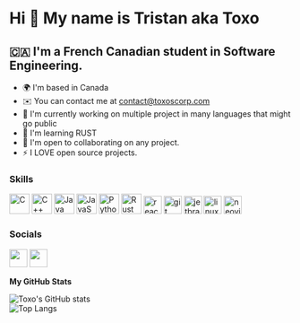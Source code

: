 Hi 👋 My name is Tristan aka Toxo
================================================

🇨🇦 I'm a French Canadian student in Software Engineering.
-----------------------------------

* 🌍 I'm based in Canada
* ✉️ You can contact me at [contact@toxoscorp.com](mailto:contact@toxoscorp.com)
* 🚀 I'm currently working on multiple project in many languages that might go public
* 🧠 I'm learning RUST
* 🤝 I'm open to collaborating on any project.
* ⚡ I LOVE open source projects.

### Skills

<p align="left">
<a href="https://www.open-std.org/jtc1/sc22/wg14/" target="_blank" rel="noreferrer"><img src="https://raw.githubusercontent.com/danielcranney/readme-generator/main/public/icons/skills/c-colored.svg" width="36" height="36" alt="C" /></a>
<a href="https://isocpp.org" target="_blank" rel="noreferrer"><img src="https://raw.githubusercontent.com/danielcranney/readme-generator/main/public/icons/skills/cplusplus-colored.svg" width="36" height="36" alt="C++" /></a>
<a href="https://www.oracle.com/java/" target="_blank" rel="noreferrer"><img src="https://raw.githubusercontent.com/danielcranney/readme-generator/main/public/icons/skills/java-colored.svg" width="36" height="36" alt="Java" /></a>
<a href="https://developer.mozilla.org/en-US/docs/Web/JavaScript" target="_blank" rel="noreferrer"><img src="https://raw.githubusercontent.com/danielcranney/readme-generator/main/public/icons/skills/javascript-colored.svg" width="36" height="36" alt="JavaScript" /></a>
<a href="https://www.python.org/" target="_blank" rel="noreferrer"><img src="https://raw.githubusercontent.com/danielcranney/readme-generator/main/public/icons/skills/python-colored.svg" width="36" height="36" alt="Python" /></a>
<a href="https://www.rust-lang.org/" target="_blank" rel="noreferrer"><img src="https://raw.githubusercontent.com/danielcranney/readme-generator/main/public/icons/skills/rust-colored.svg" width="36" height="36" alt="Rust" /></a>
<!-- <a href="https://www.typescriptlang.org/" target="_blank" rel="noreferrer"><img src="https://raw.githubusercontent.com/danielcranney/readme-generator/main/public/icons/skills/typescript-colored.svg" width="36" height="36" alt="TypeScript" /></a> -->
<!-- <a href="https://developer.mozilla.org/en-US/docs/Glossary/HTML5" target="_blank" rel="noreferrer"><img src="https://raw.githubusercontent.com/danielcranney/readme-generator/main/public/icons/skills/html5-colored.svg" width="36" height="36" alt="HTML5" /></a> -->
<!-- <a href="https://www.w3.org/TR/CSS/#css" target="_blank" rel="noreferrer"><img src="https://raw.githubusercontent.com/danielcranney/readme-generator/main/public/icons/skills/css3-colored.svg" width="36" height="36" alt="CSS3" /></a> -->
<!-- <a href="https://nodejs.org/en/" target="_blank" rel="noreferrer"><img src="https://raw.githubusercontent.com/danielcranney/readme-generator/main/public/icons/skills/nodejs-colored.svg" width="36" height="36" alt="NodeJS" /></a> -->
<!-- <a href="https://expressjs.com/" target="_blank" rel="noreferrer"><img src="https://raw.githubusercontent.com/danielcranney/readme-generator/main/public/icons/skills/express-colored.svg" width="36" height="36" alt="Express" /></a> -->
<!-- <a href="https://www.mongodb.com/" target="_blank" rel="noreferrer"><img src="https://raw.githubusercontent.com/danielcranney/readme-generator/main/public/icons/skills/mongodb-colored.svg" width="36" height="36" alt="MongoDB" /></a> -->
<!-- <a href="https://www.mysql.com/" target="_blank" rel="noreferrer"><img src="https://raw.githubusercontent.com/danielcranney/readme-generator/main/public/icons/skills/mysql-colored.svg" width="36" height="36" alt="MySQL" /></a> -->
<!-- <a href="https://reactjs.org/" target="_blank" rel="noreferrer"><img src="https://cdn.jsdelivr.net/gh/devicons/devicon/icons/react/react-original.svg" height="32" width="32" alt="react"  /></a> -->
<a href="https://www.gnu.org/software/bash/" target="_blank" rel="noreferrer"><img src="https://cdn.jsdelivr.net/gh/devicons/devicon/icons/bash/bash-original.svg" height="32" width="32" alt="react"  /></a>
<!-- <a href="https://www.arduino.cc/" target="_blank" rel="noreferrer"><img src="https://cdn.jsdelivr.net/gh/devicons/devicon/icons/arduino/arduino-original.svg" height="32" width="32" alt="arduino"  /></a> -->
<!-- <a href="https://www.debian.org/" target="_blank" rel="noreferrer"><img src="https://cdn.jsdelivr.net/gh/devicons/devicon/icons/debian/debian-original.svg" height="32" width="32" alt="debian"  /></a> -->
<!-- <a href="https://www.docker.com/" target="_blank" rel="noreferrer"><img src="https://cdn.jsdelivr.net/gh/devicons/devicon/icons/docker/docker-original.svg" height="32" width="32" alt="docker"  /></a> -->
<a href="https://git-scm.com/" target="_blank" rel="noreferrer"><img src="https://cdn.jsdelivr.net/gh/devicons/devicon/icons/git/git-original.svg" height="32" width="32" alt="git"  /></a>
<!-- <a href="https://www.gimp.org/" target="_blank" rel="noreferrer"><img src="https://cdn.jsdelivr.net/gh/devicons/devicon/icons/gimp/gimp-original.svg" height="32" width="32" alt="gimp"  /></a> -->
<!-- <a href="https://github.com/" target="_blank" rel="noreferrer"><img src="https://cdn.jsdelivr.net/gh/devicons/devicon/icons/github/github-original.svg" height="32" width="32" alt="github"  /></a> -->
<!-- <a href="https://about.gitlab.com/" target="_blank" rel="noreferrer"><img src="https://cdn.jsdelivr.net/gh/devicons/devicon/icons/gitlab/gitlab-original.svg" height="32" width="32" alt="gitlab"  /></a> -->
<a href="https://www.jetbrains.com/" target="_blank" rel="noreferrer"><img src="https://cdn.jsdelivr.net/gh/devicons/devicon/icons/jetbrains/jetbrains-original.svg" height="32" width="32" alt="jetbrains"  /></a>
<a href="https://www.linux.com/what-is-linux/" target="_blank" rel="noreferrer"><img src="https://cdn.jsdelivr.net/gh/devicons/devicon/icons/linux/linux-original.svg" height="32" width="32" alt="linux"  /></a>
<!-- <a href="https://www.npmjs.com/" target="_blank" rel="noreferrer"><img src="https://cdn.jsdelivr.net/gh/devicons/devicon/icons/npm/npm-original-wordmark.svg" height="32" width="32" alt="npm"  /></a> -->
<a href="https://neovim.io/" target="_blank" rel="noreferrer"><img src="https://avatars.githubusercontent.com/u/6471485?s=160&v=4" height="32" width="32" alt="neovim"/></a>
</p>

### Socials

<p align="left"> <a href="https://discord.com/users/517814115528474644" target="_blank" rel="noreferrer"><img src="https://raw.githubusercontent.com/danielcranney/readme-generator/main/public/icons/socials/discord.svg" width="32" height="32" /></a> <a href="https://www.github.com/FantomeKill" target="_blank" rel="noreferrer"><img src="https://raw.githubusercontent.com/danielcranney/readme-generator/main/public/icons/socials/github.svg" width="32" height="32" /></a></p>

<b>My GitHub Stats</b>

![Toxo's GitHub stats](https://github-readme-stats.vercel.app/api?username=toxoscorp&show_icons=true&theme=radical&hide_rank=true)
<br/>
![Top Langs](https://github-readme-stats.vercel.app/api/top-langs/?username=toxoscorp&layout=compact&theme=radical)
